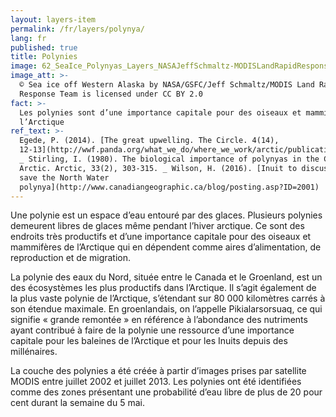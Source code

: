 ```yaml
---
layout: layers-item
permalink: /fr/layers/polynya/
lang: fr
published: true
title: Polynies
image: 62_SeaIce_Polynyas_Layers_NASAJeffSchmaltz-MODISLandRapidResponseTeam.jpg
image_att: >-
  © Sea ice off Western Alaska by NASA/GSFC/Jeff Schmaltz/MODIS Land Rapid
  Response Team is licensed under CC BY 2.0
fact: >-
  Les polynies sont d’une importance capitale pour des oiseaux et mammifères de
  l’Arctique
ref_text: >-
  Egede, P. (2014). [The great upwelling. The Circle. 4(14),
  12-13](http://wwf.panda.org/what_we_do/where_we_work/arctic/publications/the_circle/?232830/The-Circle-0414)
  _ Stirling, I. (1980). The biological importance of polynyas in the Canadian
  Arctic. Arctic, 33(2), 303-315. _ Wilson, H. (2016). [Inuit to discuss how to
  save the North Water
  polynya](http://www.canadiangeographic.ca/blog/posting.asp?ID=2001)
---
```

Une polynie est un espace d’eau entouré par des glaces. Plusieurs polynies demeurent libres de glaces même pendant l’hiver arctique. Ce sont des endroits très productifs et d’une importance capitale pour des oiseaux et mammifères de l’Arctique qui en dépendent comme aires d’alimentation, de reproduction et de migration.

La polynie des eaux du Nord, située entre le Canada et le Groenland, est un des écosystèmes les plus productifs dans l’Arctique. Il s’agit également de la plus vaste polynie de l’Arctique, s’étendant sur 80 000 kilomètres carrés à son étendue maximale. En groenlandais, on l’appelle Pikialarsorsuaq, ce qui signifie « grande remontée » en référence à l’abondance des nutriments ayant contribué à faire de la polynie une ressource d’une importance capitale pour les baleines de l’Arctique et pour les Inuits depuis des millénaires.

La couche des polynies a été créée à partir d’images prises par satellite MODIS entre juillet 2002 et juillet 2013. Les polynies ont été identifiées comme des zones présentant une probabilité d’eau libre de plus de 20 pour cent durant la semaine du 5 mai.
